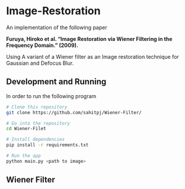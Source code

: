 # Image-Restoration

An implementation of the following paper 

**Furuya, Hiroko et al. “Image Restoration via Wiener Filtering in the Frequency Domain.” (2009).**

Using A variant of a Wiener filter as an Image restoration technique for Gaussian and Defocus Blur. 


## Development and Running

In order to run the following program 


```bash
# Clone this repository
git clone https://github.com/sahitpj/Wiener-Filter/

# Go into the repository
cd Wiener-Filet

# Install dependencies
pip install -r requirements.txt

# Run the app
python main.py <path to image>
```

## Wiener Filter



